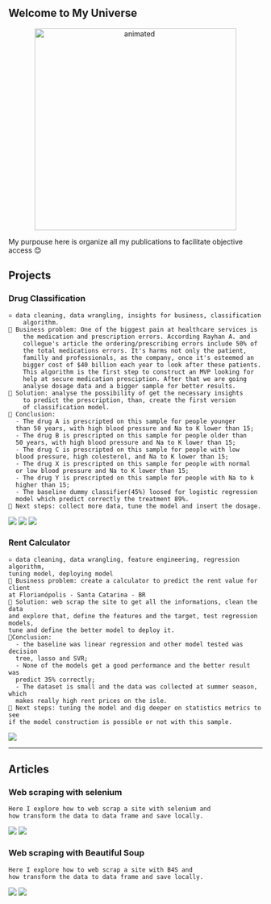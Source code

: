 ## Welcome to My Universe

<p align=center> 
  <img src="https://media1.giphy.com/media/26BoEeFJkz2eZUBcQ/giphy.gif?cid=ecf05e47n0ch6qzasfv25butscg06czj8dqk6776kht3hnee&rid=giphy.gif&ct=g" alt="animated" height=400 width=400/>
</p>


My purpouse here is organize all my publications to facilitate objective access 😊

## Projects

### Drug Classification   
    ▫️ data cleaning, data wrangling, insights for business, classification 
        algorithm.
    🔸 Business problem: One of the biggest pain at healthcare services is
        the medication and prescription errors. According Rayhan A. and 
        collegue's article the ordering/prescribing errors include 50% of 
        the total medications errors. It's harms not only the patient, 
        familly and professionals, as the company, once it's esteemed an 
        bigger cost of $40 billion each year to look after these patients. 
        This algorithm is the first step to construct an MVP looking for 
        help at secure medication presciption. After that we are going 
        analyse dosage data and a bigger sample for better results.
    🔸 Solution: analyse the possibility of get the necessary insights
        to predict the prescription, than, create the first version 
        of classification model.
    🔸 Conclusion:
      - The drug A is prescripted on this sample for people younger 
      than 50 years, with high blood pressure and Na to K lower than 15;
      - The drug B is prescripted on this sample for people older than 
      50 years, with high blood pressure and Na to K lower than 15;
      - The drug C is prescripted on this sample for people with low 
      blood pressure, high colesterol, and Na to K lower than 15;
      - The drug X is prescripted on this sample for people with normal 
      or low blood pressure and Na to K lower than 15;
      - The drug Y is prescripted on this sample for people with Na to k 
      higher than 15;
      - The baseline dummy classifier(45%) loosed for logistic regression 
      model which predict correctly the treatment 89%.
    🔸 Next steps: collect more data, tune the model and insert the dosage.

<a href="https://github.com/leticiaplang/drug_classification" target="_blank"><img src="https://img.shields.io/badge/EN_PT_|_Github-333333?style=for-the-badge&logo=github&logoColor=white" target="_blank"></a> 
<a href="https://leticiaplang.github.io/lpl_posts/fastpages/jupyter/2022/03/13/_03_14_drug_classification.html" target="_blank"><img src="https://img.shields.io/badge/EN_|_My_Publications-333333?style=for-the-badge&logo=blog&logoColor=white" target="_blank"></a>
<a href="https://leticiaplang.github.io/lpl_posts/fastpages/jupyter/2022/03/13/_03_14_drug_classification_pt.html" target="_blank"><img src="https://img.shields.io/badge/pt/BR_|_My_Publications-333333?style=for-the-badge&logo=blog&logoColor=white" target="_blank"></a>

### Rent Calculator  
    ▫️ data cleaning, data wrangling, feature engineering, regression algorithm, 
    tuning model, deploying model
    🔸 Business problem: create a calculator to predict the rent value for client 
    at Florianópolis - Santa Catarina - BR
    🔸 Solution: web scrap the site to get all the informations, clean the data 
    and explore that, define the features and the target, test regression models, 
    tune and define the better model to deploy it.
    🔸Conclusion:
      - the baseline was linear regression and other model tested was decision 
      tree, lasso and SVR;
      - None of the models get a good performance and the better result was 
      predict 35% correctly;
      - The dataset is small and the data was collected at summer season, which
      makes really high rent prices on the isle.
    🔸 Next steps: tuning the model and dig deeper on statistics metrics to see 
    if the model construction is possible or not with this sample.

<a href="https://github.com/leticiaplang/rent_calculator" target="_blank"><img src="https://img.shields.io/badge/EN|Github-333333?style=for-the-badge&logo=github&logoColor=white" target="_blank"></a>
  
---

## Articles

### Web scraping with selenium
    Here I explore how to web scrap a site with selenium and 
    how transform the data to data frame and save locally.

<a href="https://github.com/leticiaplang/lpl_posts/blob/master/_notebooks/2021_02_08_webscrap_selenium.ipynb" target="_blank"><img src="https://img.shields.io/badge/pt/BR_|_Github-333333?style=for-the-badge&logo=github&logoColor=white" target="_blank"></a>
<a href="https://leticiaplang.github.io/lpl_posts/fastpages/jupyter/2022/03/13/_02_08_webscrap_selenium.html" target="_blank"><img src="https://img.shields.io/badge/pt/BR_|_My_Publications-333333?style=for-the-badge&logoColor=white" target="_blank"></a>

### Web scraping with Beautiful Soup
    Here I explore how to web scrap a site with B4S and 
    how transform the data to data frame and save locally.

<a href="https://github.com/leticiaplang/lpl_posts/blob/master/_notebooks/2021_02_08_webscrap_b4s.ipynb" target="_blank"><img src="https://img.shields.io/badge/pt/BR_|_Github-333333?style=for-the-badge&logo=github&logoColor=white" target="_blank"></a>
<a href="https://leticiaplang.github.io/lpl_posts/fastpages/jupyter/2022/03/13/_02_08_webscrap_selenium.html" target="_blank"><img src="https://img.shields.io/badge/pt/BR_|_My_Publications-333333?style=for-the-badge&logoColor=white" target="_blank"></a>


